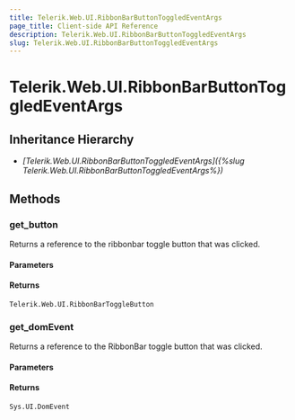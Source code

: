 ```yaml
---
title: Telerik.Web.UI.RibbonBarButtonToggledEventArgs
page_title: Client-side API Reference
description: Telerik.Web.UI.RibbonBarButtonToggledEventArgs
slug: Telerik.Web.UI.RibbonBarButtonToggledEventArgs
---
```


# Telerik.Web.UI.RibbonBarButtonToggledEventArgs

## Inheritance Hierarchy

* *[Telerik.Web.UI.RibbonBarButtonToggledEventArgs]({%slug Telerik.Web.UI.RibbonBarButtonToggledEventArgs%})*

## Methods

### get_button

Returns a reference to the ribbonbar toggle button that was clicked.

#### Parameters

#### Returns

`Telerik.Web.UI.RibbonBarToggleButton`

### get_domEvent

Returns a reference to the RibbonBar toggle button that was clicked.

#### Parameters

#### Returns

`Sys.UI.DomEvent` 

 

